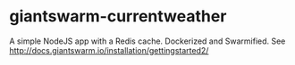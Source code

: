 giantswarm-currentweather
=========================

A simple NodeJS app with a Redis cache. Dockerized and Swarmified. See http://docs.giantswarm.io/installation/gettingstarted2/
